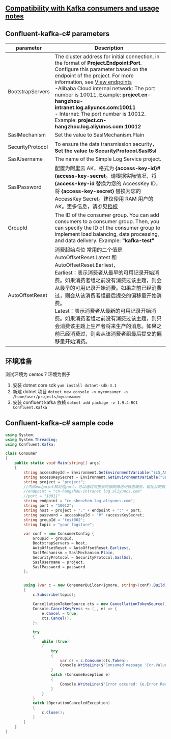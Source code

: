 ## [Compatibility with Kafka consumers and usage notes](./overview.md)

## Confluent-kafka-c# parameters

| parameter        | Description                                                                                                                                                                                                                                                                                                                                                                                                                                                                                                              |
| ---------------- | ------------------------------------------------------------------------------------------------------------------------------------------------------------------------------------------------------------------------------------------------------------------------------------------------------------------------------------------------------------------------------------------------------------------------------------------------------------------------------------------------------------------------ |
| BootstrapServers | The cluster address for initial connection, in the format of **Project.Endpoint:Port**. Configure this parameter based on the endpoint of the project. For more information, see [View endpoints](https://www.alibabacloud.com/help/en/doc-detail/29008.htm#reference-wgx-pwq-zdb) <br/> -Alibaba Cloud internal network: The port number is 10011. Example: **project.cn-hangzhou-intranet.log.aliyuncs.com:10011** <br/> - Internet: The port number is 10012. Example: **project.cn-hangzhou.log.aliyuncs.com:10012** |
| SaslMechanism    | Set the value to SaslMechanism.Plain                                                                                                                                                                                                                                                                                                                                                                                                                                                                                     |
| SecurityProtocol | To ensure the data transmission security，**Set the value to SecurityProtocol.SaslSsl**                                                                                                                                                                                                                                                                                                                                                                                                                                  |
| SaslUsername     | The name of the Simple Log Service project.                                                                                                                                                                                                                                                                                                                                                                                                                                                                              |
| SaslPassword     | 配置为阿里云 AK，格式为 **{access-key-id}#{access-key-secret**。请根据实际情况，将 **{access-key-id** 替换为您的 AccessKey ID，将 **{access-key-secret}** 替换为您的 AccessKey Secret。建议使用 RAM 用户的 AK。更多信息，请参见[授权](https://www.alibabacloud.com/help/en/doc-detail/47664.htm#task-xsk-ttc-ry)                                                                                                                                                                                                         |
| GroupId          | The ID of the consumer group. You can add consumers to a consumer group. Then, you can specify the ID of the consumer group to implement load balancing, data processing, and data delivery. Example: **"kafka-test"**                                                                                                                                                                                                                                                                                                   |
| AutoOffsetReset  | 消费起始点位 常用的二个值是 AutoOffsetReset.Latest 和 AutoOffsetReset.Earliest，<br>Earliest：表示消费者从最早的可用记录开始消费。如果消费者组之前没有消费过该主题，则会从最早的可用记录开始消费。如果之前已经消费过，则会从该消费者组最后提交的偏移量开始消费。<br>Latest：表示消费者从最新的可用记录开始消费。如果消费者组之前没有消费过该主题，则只会消费该主题上生产者将来生产的消息。如果之前已经消费过，则会从该消费者组最后提交的偏移量开始消费。                                                                 |

## 环境准备

测试环境为 centos 7 环境为例子

1. 安装 dotnet core sdk
   `yum install dotnet-sdk-3.1`
2. 新建 dotnet 项目 `dotnet new console -n myconsumer -o /home/user/projects/myconsumer`
3. 安装 confluent kafka 依赖 `dotnet add package -v 1.9.4-RC1 Confluent.Kafka`

## Confluent-kafka-c# sample code

```c#
using System;
using System.Threading;
using Confluent.Kafka;

class Consumer
{
    public static void Main(string[] args)
    {
        string accessKeyId = Environment.GetEnvironmentVariable("SLS_ACCESS_KEY_ID");
        string accessKeySecret = Environment.GetEnvironmentVariable("SLS_ACCESS_KEY_SECRET");
        string project = "project";
        //内网endpoint和对应port，可以通过阿里云内部网络访问日志服务，相比公网有更好的链路质量和安全性，详见文档 https://www.alibabacloud.com/help/en/doc-detail/29008.htm#reference-wgx-pwq-zdb
        //endpoint = "cn-hangzhou-intranet.log.aliyuncs.com"
        //port = "10011"
        string endpoint = "cn-shenzhen.log.aliyuncs.com";
        string port = "10012";
        string host = project + "." + endpoint + ":" + port;
        string password = accessKeyId + "#" +accessKeySecret;
        string groupId = "test002";
        string topic = "your logstore";

        var conf = new ConsumerConfig {
            GroupId = groupId,
            BootstrapServers = host,
            AutoOffsetReset = AutoOffsetReset.Earliest,
            SaslMechanism = SaslMechanism.Plain,
            SecurityProtocol = SecurityProtocol.SaslSsl,
            SaslUsername = project,
            SaslPassword = password
        };


        using (var c = new ConsumerBuilder<Ignore, string>(conf).Build())
        {
            c.Subscribe(topic);

            CancellationTokenSource cts = new CancellationTokenSource();
            Console.CancelKeyPress += (_, e) => {
                e.Cancel = true;
                cts.Cancel();
            };

            try
            {
                while (true)
                {
                    try
                    {
                        var cr = c.Consume(cts.Token);
                        Console.WriteLine($"Consumed message '{cr.Value}' at: '{cr.TopicPartitionOffset}'.");
                    }
                    catch (ConsumeException e)
                    {
                        Console.WriteLine($"Error occured: {e.Error.Reason}");
                    }
                }
            }
            catch (OperationCanceledException)
            {
                c.Close();
            }
        }
    }
}
```
